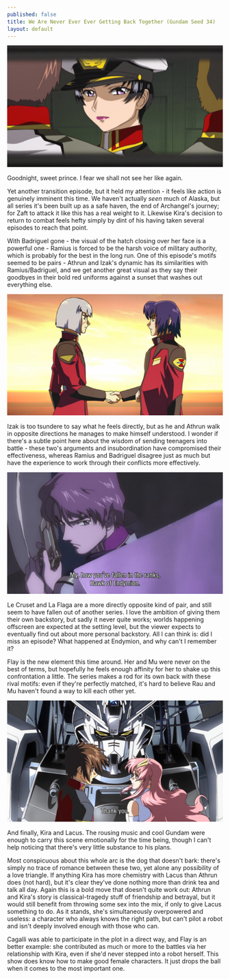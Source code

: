```yaml
---
published: false
title: We Are Never Ever Ever Getting Back Together (Gundam Seed 34)
layout: default
---
```

![](/closing.jpg)

Goodnight, sweet prince. I fear we shall not see her like again.

Yet another transition episode, but it held my attention - it feels like action is genuinely imminent this time. We haven't actually *seen* much of Alaska, but all series it's been built up as a safe haven, the end of Archangel's journey; for Zaft to attack it like this has a real weight to it. Likewise Kira's decision to return to combat feels hefty simply by dint of his having taken several episodes to reach that point.

With Badriguel gone - the visual of the hatch closing over her face is a powerful one - Ramius is forced to be the harsh voice of military authority, which is probably for the best in the long run. One of this episode's motifs seemed to be pairs - Athrun and Izak's dynamic has its similarities with Ramius/Badriguel, and we get another great visual as they say their goodbyes in their bold red uniforms against a sunset that washes out everything else.

![](/handshake.jpg)

Izak is too tsundere to say what he feels directly, but as he and Athrun walk in opposite directions he manages to make himself understood. I wonder if there's a subtle point here about the wisdom of sending teenagers into battle - these two's arguments and insubordination have compromised their effectiveness, whereas Ramius and Badriguel disagree just as much but have the experience to work through their conflicts more effectively.

![](/endymion.jpg)

Le Cruset and La Flaga are a more directly opposite kind of pair, and still seem to have fallen out of another series. I love the ambition of giving them their own backstory, but sadly it never quite works; worlds happening offscreen are expected at the setting level, but the viewer expects to eventually find out about more personal backstory. All I can think is: did I miss an episode? What happened at Endymion, and why can't I remember it?

Flay is the new element this time around. Her and Mu were never on the best of terms, but hopefully he feels enough affinity for her to shake up this confrontation a little. The series makes a rod for its own back with these rival motifs: even if they're perfectly matched, it's hard to believe Rau and Mu haven't found a way to kill each other yet.

![](/thankyou.jpg)

And finally, Kira and Lacus. The rousing music and cool Gundam were enough to carry this scene emotionally for the time being, though I can't help noticing that there's very little substance to his plans.

Most conspicuous about this whole arc is the dog that doesn't bark: there's simply no trace of romance between these two, yet alone any possibility of a love triangle. If anything Kira has more chemistry with Lacus than Athrun does (not hard), but it's clear they've done nothing more than drink tea and talk all day. Again this is a bold move that doesn't quite work out: Athrun and Kira's story is classical-tragedy stuff of friendship and betrayal, but it would still benefit from throwing some sex into the mix, if only to give Lacus something to do. As it stands, she's simultaneously overpowered and useless: a character who always knows the right path, but can't pilot a robot and isn't deeply involved enough with those who can.

Cagalli was able to participate in the plot in a direct way, and Flay is an better example: she contributed as much or more to the battles via her relationship with Kira, even if she'd never stepped into a robot herself. This show does know how to make good female characters. It just drops the ball when it comes to the most important one.